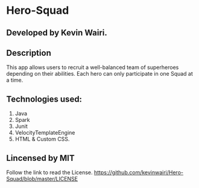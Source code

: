 # Hero-Squad

## Developed by Kevin Wairi.

## Description
This app allows users to recruit a well-balanced team of superheroes depending on their abilities.
Each hero can only participate in one Squad at a time.

## Technologies used:
1. Java
2. Spark
3. Junit
4. VelocityTemplateEngine
5. HTML & Custom CSS.

## Lincensed by MIT 
Follow the link to read the License.
https://github.com/kevinwairi/Hero-Squad/blob/master/LICENSE
